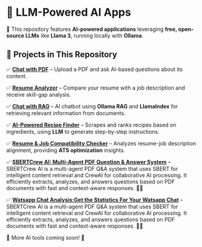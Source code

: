 # 🚀 LLM-Powered AI Apps  

🔹 This repository features **AI-powered applications** leveraging **free, open-source LLMs** like **Llama 3**, running locally with **Ollama**.  

## 📌 Projects in This Repository  

✅ **[Chat with PDF](https://github.com/chinmay0703/llm-ai-apps/tree/main/RAG)** – Upload a PDF and ask AI-based questions about its content. 

✅ **[Resume Analyzer](https://github.com/chinmay0703/llm-ai-apps/tree/main/Resume%20Analyzer)** – Compare your resume with a job description and receive skill-gap analysis.  

✅ **[Chat with RAG](https://github.com/chinmay0703/llm-ai-apps/tree/main/RAG)** – AI chatbot using **Ollama RAG** and **LlamaIndex** for retrieving relevant information from documents.  

✅ **[AI-Powered Recipe Finder](https://github.com/chinmay0703/llm-ai-apps/tree/main/Recipie%20Finder)** – Scrapes and ranks recipes based on ingredients, using **LLM** to generate step-by-step instructions.  

✅ **[Resume & Job Compatibility Checker](https://github.com/chinmay0703/llm-ai-apps/tree/main/Resume%20Analyzer)** – Analyzes resume-job description alignment, providing **ATS optimization** insights.

✅ **[SBERTCrew AI: Multi-Agent PDF Question & Answer System](https://github.com/chinmay0703/llm-ai-apps/tree/main/SBERT%20%2B%20LLM-Based%20PDF%20Chat)** –SBERTCrew AI is a multi-agent PDF Q&A system that uses SBERT for intelligent content retrieval and CrewAI for collaborative AI processing. It efficiently extracts, analyzes, and answers questions based on PDF documents with fast and context-aware responses. 🚀📄

✅ **[Watsapp Chat Analysis:Get the Statistics For Your Watsapp Chat](https://github.com/chinmay0703/llm-ai-apps/tree/main/SBERT%20%2B%20LLM-Based%20PDF%20Chat)** –SBERTCrew AI is a multi-agent PDF Q&A system that uses SBERT for intelligent content retrieval and CrewAI for collaborative AI processing. It efficiently extracts, analyzes, and answers questions based on PDF documents with fast and context-aware responses. 🚀📄


📢 More AI tools coming soon! 🚀  
